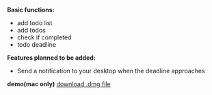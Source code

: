 **Basic functions:**

- add todo list
- add todos
- check if completed
- todo deadline

**Features planned to be added:**

- Send a notification to your desktop when the deadline approaches

**demo(mac only)**
[download .dmg file](https://github.com/taiyou1116/tauri-todo-app-practice/releases/tag/v0.0.1)
